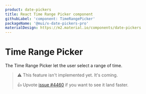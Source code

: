 ```yaml
---
product: date-pickers
title: React Time Range Picker component
githubLabel: 'component: TimeRangePicker'
packageName: '@mui/x-date-pickers-pro'
materialDesign: https://m2.material.io/components/date-pickers
---
```


# Time Range Picker [<span class="plan-pro"></span>](/x/introduction/licensing/#pro-plan)

<p class="description">The Time Range Picker let the user select a range of time.</p>

> ⚠️ This feature isn't implemented yet. It's coming.
>
> 👍 Upvote [issue #4460](https://github.com/mui/mui-x/issues/4460) if you want to see it land faster.
